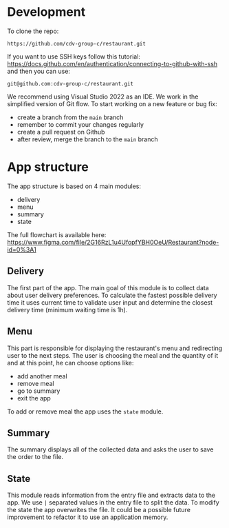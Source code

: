 # Development

To clone the repo:

```
https://github.com/cdv-group-c/restaurant.git
```

If you want to use SSH keys follow this tutorial: https://docs.github.com/en/authentication/connecting-to-github-with-ssh
and then you can use:

```
git@github.com:cdv-group-c/restaurant.git
```

We recommend using Visual Studio 2022 as an IDE.
We work in the simplified version of Git flow. To start working on a new feature or bug fix:

- create a branch from the `main` branch
- remember to commit your changes regularly
- create a pull request on Github
- after review, merge the branch to the `main` branch

# App structure

The app structure is based on 4 main modules:

- delivery
- menu
- summary
- state

The full flowchart is available here: https://www.figma.com/file/2G16RzL1u4UfopfYBH0OeU/Restaurant?node-id=0%3A1

## Delivery

The first part of the app.
The main goal of this module is to collect data about user delivery preferences.
To calculate the fastest possible delivery time it uses current time to validate user input and determine the closest delivery time (minimum waiting time is 1h).

## Menu

This part is responsible for displaying the restaurant's menu and redirecting user to the next steps.
The user is choosing the meal and the quantity of it and at this point, he can choose options like:

- add another meal
- remove meal
- go to summary
- exit the app

To add or remove meal the app uses the `state` module.

## Summary

The summary displays all of the collected data and asks the user to save the order to the file.

## State

This module reads information from the entry file and extracts data to the app.
We use `|` separated values in the entry file to split the data.
To modify the state the app overwrites the file.
It could be a possible future improvement to refactor it to use an application memory.

